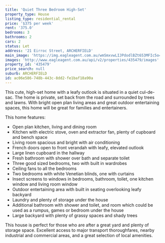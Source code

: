 ```yaml
---
title: 'Quiet Three Bedroom High-Set'
property_type: House
listing_type: residential_rental
price: '$375 per week'
rent: '375.0'
bedrooms: 3
bathrooms: 2
cars: 2
status: Let
address: '21 Eirroc Street, ARCHERFIELD'
main_image: 'https://img.eagleagent.com.au/wmSmxvwLIJPdodlBZt653MFIc5o=/1280x854/smart/https://s3-us-west-2.amazonaws.com/eagleagent-orig/images/6824777/421426818-image-M.jpg'
images: 'http://www.eagleagent.com.au/api/v2/properties/435479/images'
property_id: '435479'
price_search: null
suburb: ARCHERFIELD
id: ac06e586-748b-443c-8dd2-fe1baf18a90a
---
```

This cute, high-set home with a leafy outlook is situated in a quiet cul-de-sac. The home is private, set back from the road and surrounded by trees and lawns. With bright open plan living areas and great outdoor entertaining spaces, this home will be great for families and entertainers.

This home features:

*  Open plan kitchen, living and dining room
*  Kitchen with electric stove, oven and extractor fan, plenty of cupboard and bench space
*  Living room spacious and bright with air conditioning
*  French doors open to front verandah with leafy, elevated outlook
*  Large linen cupboard in the hallway
*  Fresh bathroom with shower over bath and separate toilet
*  Three good sized bedrooms, two with built in wardrobes
*  Ceiling fans to all the bedrooms
*  Two bedrooms with white Venetian blinds, one with curtains
*  Insect screens to windows in bedrooms, bathroom, toilet, one kitchen window and living room window
*  Outdoor entertaining area with built in seating overlooking leafy backyard
*  Laundry and plenty of storage under the house
*  Additional bathroom with shower and toilet, and room which could be used as a rumpus, games or bedroom under the house
*  Large backyard with plenty of grassy spaces and shady trees

This house is perfect for those who are after a great yard and plenty of storage space. Excellent access to major transport thoroughfares, nearby industrial and commercial areas, and a great selection of local amenities.